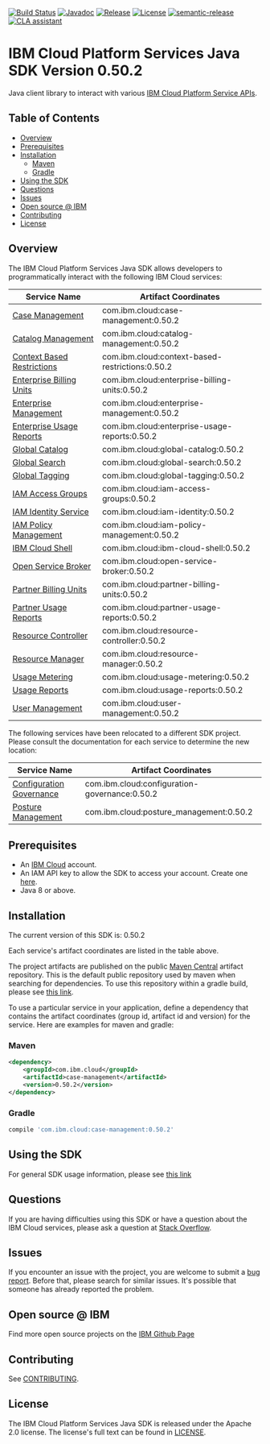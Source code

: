 [![Build Status](https://app.travis-ci.com/IBM/platform-services-java-sdk.svg?branch=main)](https://app.travis-ci.com/IBM/platform-services-java-sdk)
[![Javadoc](https://img.shields.io/static/v1?label=javadoc&message=latest&color=blue)](https://ibm.github.io/platform-services-java-sdk/docs/latest)
[![Release](https://img.shields.io/github/v/release/IBM/platform-services-java-sdk)](https://github.com/IBM/platform-services-java-sdk/releases/latest)
[![License](https://img.shields.io/badge/License-Apache%202.0-blue.svg)](https://opensource.org/licenses/Apache-2.0)
[![semantic-release](https://img.shields.io/badge/%20%20%F0%9F%93%A6%F0%9F%9A%80-semantic--release-e10079.svg)](https://github.com/semantic-release/semantic-release)
[![CLA assistant](https://cla-assistant.io/readme/badge/IBM/platform-services-java-sdk)](https://cla-assistant.io/IBM/platform-services-java-sdk)



# IBM Cloud Platform Services Java SDK Version 0.50.2

Java client library to interact with various 
[IBM Cloud Platform Service APIs](https://cloud.ibm.com/docs?tab=api-docs&category=platform_services).

## Table of Contents

<!--
  The TOC below is generated using the `markdown-toc` node package.

      https://github.com/jonschlinkert/markdown-toc

  You should regenerate the TOC after making changes to this file.

      npx markdown-toc --maxdepth 4 -i README.md
  -->

<!-- toc -->

- [Overview](#overview)
- [Prerequisites](#prerequisites)
- [Installation](#installation)
  * [Maven](#maven)
  * [Gradle](#gradle)
- [Using the SDK](#using-the-sdk)
- [Questions](#questions)
- [Issues](#issues)
- [Open source @ IBM](#open-source--ibm)
- [Contributing](#contributing)
- [License](#license)

<!-- tocstop -->

## Overview

The IBM Cloud Platform Services Java SDK allows developers to programmatically interact with the following IBM Cloud services:

Service Name | Artifact Coordinates
--- | --- 
[Case Management](https://cloud.ibm.com/apidocs/case-management?code=java) | com.ibm.cloud:case-management:0.50.2
[Catalog Management](https://cloud.ibm.com/apidocs/resource-catalog/private-catalog?code=java) | com.ibm.cloud:catalog-management:0.50.2
[Context Based Restrictions](https://cloud.ibm.com/apidocs/context-based-restrictions?code=java) | com.ibm.cloud:context-based-restrictions:0.50.2
[Enterprise Billing Units](https://cloud.ibm.com/apidocs/enterprise-apis/billing-unit?code=java) | com.ibm.cloud:enterprise-billing-units:0.50.2
[Enterprise Management](https://cloud.ibm.com/apidocs/enterprise-apis/enterprise?code=java) | com.ibm.cloud:enterprise-management:0.50.2
[Enterprise Usage Reports](https://cloud.ibm.com/apidocs/enterprise-apis/resource-usage-reports?code=java) | com.ibm.cloud:enterprise-usage-reports:0.50.2
[Global Catalog](https://cloud.ibm.com/apidocs/resource-catalog/global-catalog?code=java) | com.ibm.cloud:global-catalog:0.50.2
[Global Search](https://cloud.ibm.com/apidocs/search?code=java) | com.ibm.cloud:global-search:0.50.2
[Global Tagging](https://cloud.ibm.com/apidocs/tagging?code=java) | com.ibm.cloud:global-tagging:0.50.2
[IAM Access Groups](https://cloud.ibm.com/apidocs/iam-access-groups?code=java) | com.ibm.cloud:iam-access-groups:0.50.2
[IAM Identity Service](https://cloud.ibm.com/apidocs/iam-identity-token-api?code=java) | com.ibm.cloud:iam-identity:0.50.2
[IAM Policy Management](https://cloud.ibm.com/apidocs/iam-policy-management?code=java) | com.ibm.cloud:iam-policy-management:0.50.2
[IBM Cloud Shell](https://cloud.ibm.com/apidocs/cloudshell?code=java) | com.ibm.cloud:ibm-cloud-shell:0.50.2
[Open Service Broker](https://cloud.ibm.com/apidocs/resource-controller/ibm-cloud-osb-api?code=java) | com.ibm.cloud:open-service-broker:0.50.2
[Partner Billing Units](https://cloud.ibm.com/apidocs/partner-apis/billing-unit?code=java) | com.ibm.cloud:partner-billing-units:0.50.2
[Partner Usage Reports](https://cloud.ibm.com/apidocs/partner-apis/resource-usage-reports?code=java) | com.ibm.cloud:partner-usage-reports:0.50.2
[Resource Controller](https://cloud.ibm.com/apidocs/resource-controller/resource-controller?code=java) | com.ibm.cloud:resource-controller:0.50.2
[Resource Manager](https://cloud.ibm.com/apidocs/resource-controller/resource-manager?code=java) | com.ibm.cloud:resource-manager:0.50.2
[Usage Metering](https://cloud.ibm.com/apidocs/usage-metering?code=java) | com.ibm.cloud:usage-metering:0.50.2
[Usage Reports](https://cloud.ibm.com/apidocs/metering-reporting?code=java) | com.ibm.cloud:usage-reports:0.50.2
[User Management](https://cloud.ibm.com/apidocs/user-management?code=java) | com.ibm.cloud:user-management:0.50.2

The following services have been relocated to a different SDK project.
Please consult the documentation for each service to determine the new location:

Service Name | Artifact Coordinates
--- | --- 
[Configuration Governance](https://cloud.ibm.com/apidocs/security-compliance/config?code=java) | com.ibm.cloud:configuration-governance:0.50.2
[Posture Management](https://cloud.ibm.com/apidocs/security-compliance/posture?code=java) | com.ibm.cloud:posture_management:0.50.2

## Prerequisites

[ibm-cloud-onboarding]: https://cloud.ibm.com/registration

* An [IBM Cloud][ibm-cloud-onboarding] account.
* An IAM API key to allow the SDK to access your account. Create one [here](https://cloud.ibm.com/iam/apikeys).
* Java 8 or above.

## Installation
The current version of this SDK is: 0.50.2

Each service's artifact coordinates are listed in the table above.

The project artifacts are published on the public [Maven Central](https://repo1.maven.org/maven2/)
artifact repository.  This is the default public repository used by maven when searching for dependencies.
To use this repository within a gradle build, please see
[this link](https://docs.gradle.org/current/userguide/declaring_repositories.html).

To use a particular service in your application, define a dependency that contains the
artifact coordinates (group id, artifact id and version) for the service.
Here are examples for maven and gradle:

### Maven

```xml
<dependency>
    <groupId>com.ibm.cloud</groupId>
    <artifactId>case-management</artifactId>
    <version>0.50.2</version>
</dependency>
```

### Gradle
```gradle
compile 'com.ibm.cloud:case-management:0.50.2'
```

## Using the SDK
For general SDK usage information, please see [this link](https://github.com/IBM/ibm-cloud-sdk-common/blob/main/README.md)

## Questions

If you are having difficulties using this SDK or have a question about the IBM Cloud services,
please ask a question at
[Stack Overflow](http://stackoverflow.com/questions/ask?tags=ibm-cloud).

## Issues
If you encounter an issue with the project, you are welcome to submit a
[bug report](https://github.com/IBM/platform-services-java-sdk/issues).
Before that, please search for similar issues. It's possible that someone has already reported the problem.

## Open source @ IBM
Find more open source projects on the [IBM Github Page](http://ibm.github.io/)

## Contributing
See [CONTRIBUTING](CONTRIBUTING.md).

## License

The IBM Cloud Platform Services Java SDK is released under the Apache 2.0 license.
The license's full text can be found in
[LICENSE](LICENSE).
